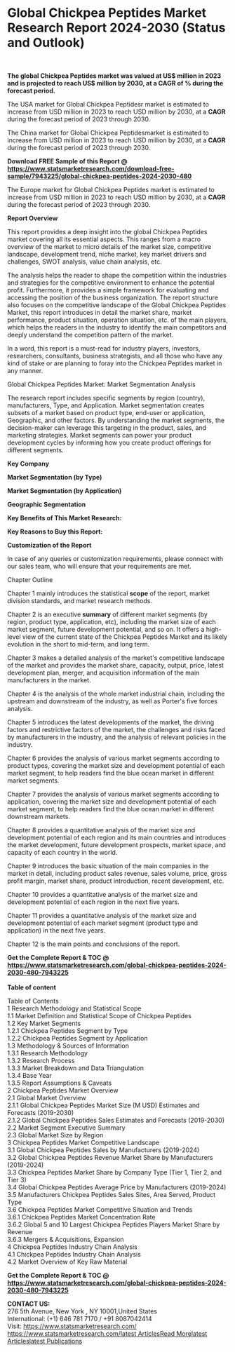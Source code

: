<h1>Global Chickpea Peptides Market Research Report 2024-2030 (Status and Outlook)</h1><br/><p><strong>The global Chickpea Peptides market was valued at US$ million in 2023 and is projected to reach US$ million by 2030, at a <strong>CAGR</strong> of % during the forecast period.</strong></p><p>The USA market for Global Chickpea Peptidesr market is estimated to increase from USD million in 2023 to reach USD million by 2030, at a <strong>CAGR</strong> during the forecast period of 2023 through 2030.</p><p>The China market for Global Chickpea Peptidesmarket is estimated to increase from USD million in 2023 to reach USD million by 2030, at a <strong>CAGR</strong> during the forecast period of 2023 through 2030.</p><p><strong>Download FREE Sample of this Report @ <a href="https://www.statsmarketresearch.com/download-free-sample/7943225/global-chickpea-peptides-2024-2030-480">https://www.statsmarketresearch.com/download-free-sample/7943225/global-chickpea-peptides-2024-2030-480</a></strong></p><p>The Europe market for Global Chickpea Peptides market is estimated to increase from USD million in 2023 to reach USD million by 2030, at a <strong>CAGR</strong> during the forecast period of 2023 through 2030.</p><p><strong>Report Overview</strong></p><p>This report provides a deep insight into the global Chickpea Peptides market covering all its essential aspects. This ranges from a macro overview of the market to micro details of the market size, competitive landscape, development trend, niche market, key market drivers and challenges, SWOT analysis, value chain analysis, etc.</p><p>The analysis helps the reader to shape the competition within the industries and strategies for the competitive environment to enhance the potential profit. Furthermore, it provides a simple framework for evaluating and accessing the position of the business organization. The report structure also focuses on the competitive landscape of the Global Chickpea Peptides Market, this report introduces in detail the market share, market performance, product situation, operation situation, etc. of the main players, which helps the readers in the industry to identify the main competitors and deeply understand the competition pattern of the market.</p><p>In a word, this report is a must-read for industry players, investors, researchers, consultants, business strategists, and all those who have any kind of stake or are planning to foray into the Chickpea Peptides market in any manner.</p><p>Global Chickpea Peptides Market: Market Segmentation Analysis</p><p>The research report includes specific segments by region (country), manufacturers, Type, and Application. Market segmentation creates subsets of a market based on product type, end-user or application, Geographic, and other factors. By understanding the market segments, the decision-maker can leverage this targeting in the product, sales, and marketing strategies. Market segments can power your product development cycles by informing how you create product offerings for different segments.</p><p><strong>Key Company</strong></p><p><strong>Market Segmentation (by Type)</strong></p><p><strong>Market Segmentation (<strong>by Application</strong>)</strong></p><p><strong>Geographic Segmentation</strong></p><p><strong>Key Benefits of This Market Research:</strong></p><p><strong>Key <strong>Reasons to Buy</strong> this Report:</strong></p><p><strong>Customization of the Report</strong></p><p>In case of any queries or customization requirements, please connect with our sales team, who will ensure that your requirements are met.</p><p>Chapter Outline</p><p>Chapter 1 mainly introduces the statistical <strong>scope</strong> of the report, market division standards, and market research methods.</p><p>Chapter 2 is an executive <strong>summary</strong> of different market segments (by region, product type, application, etc), including the market size of each market segment, future development potential, and so on. It offers a high-level view of the current state of the Chickpea Peptides Market and its likely evolution in the short to mid-term, and long term.</p><p>Chapter 3 makes a detailed analysis of the market's competitive landscape of the market and provides the market share, capacity, output, price, latest development plan, merger, and acquisition information of the main manufacturers in the market.</p><p>Chapter 4 is the analysis of the whole market industrial chain, including the upstream and downstream of the industry, as well as Porter's five forces analysis.</p><p>Chapter 5 introduces the latest developments of the market, the driving factors and restrictive factors of the market, the challenges and risks faced by manufacturers in the industry, and the analysis of relevant policies in the industry.</p><p>Chapter 6 provides the analysis of various market segments according to product types, covering the market size and development potential of each market segment, to help readers find the blue ocean market in different market segments.</p><p>Chapter 7 provides the analysis of various market segments according to application, covering the market size and development potential of each market segment, to help readers find the blue ocean market in different downstream markets.</p><p>Chapter 8 provides a quantitative analysis of the market size and development potential of each region and its main countries and introduces the market development, future development prospects, market space, and capacity of each country in the world.</p><p>Chapter 9 introduces the basic situation of the main companies in the market in detail, including product sales revenue, sales volume, price, gross profit margin, market share, product introduction, recent development, etc.</p><p>Chapter 10 provides a quantitative analysis of the market size and development potential of each region in the next five years.</p><p>Chapter 11 provides a quantitative analysis of the market size and development potential of each market segment (product type and application) in the next five years.</p><p>Chapter 12 is the main points and conclusions of the report.</p><div><b>Get the Complete Report & TOC @ <a href="https://www.statsmarketresearch.com/global-chickpea-peptides-2024-2030-480-7943225">https://www.statsmarketresearch.com/global-chickpea-peptides-2024-2030-480-7943225</a></b></div><br><b>Table of content</b><p>Table of Contents<br />1 Research Methodology and Statistical Scope<br />1.1 Market Definition and Statistical Scope of Chickpea Peptides<br />1.2 Key Market Segments<br />1.2.1 Chickpea Peptides Segment by Type<br />1.2.2 Chickpea Peptides Segment by Application<br />1.3 Methodology & Sources of Information<br />1.3.1 Research Methodology<br />1.3.2 Research Process<br />1.3.3 Market Breakdown and Data Triangulation<br />1.3.4 Base Year<br />1.3.5 Report Assumptions & Caveats<br />2 Chickpea Peptides Market Overview<br />2.1 Global Market Overview<br />2.1.1 Global Chickpea Peptides Market Size (M USD) Estimates and Forecasts (2019-2030)<br />2.1.2 Global Chickpea Peptides Sales Estimates and Forecasts (2019-2030)<br />2.2 Market Segment Executive Summary<br />2.3 Global Market Size by Region<br />3 Chickpea Peptides Market Competitive Landscape<br />3.1 Global Chickpea Peptides Sales by Manufacturers (2019-2024)<br />3.2 Global Chickpea Peptides Revenue Market Share by Manufacturers (2019-2024)<br />3.3 Chickpea Peptides Market Share by Company Type (Tier 1, Tier 2, and Tier 3)<br />3.4 Global Chickpea Peptides Average Price by Manufacturers (2019-2024)<br />3.5 Manufacturers Chickpea Peptides Sales Sites, Area Served, Product Type<br />3.6 Chickpea Peptides Market Competitive Situation and Trends<br />3.6.1 Chickpea Peptides Market Concentration Rate<br />3.6.2 Global 5 and 10 Largest Chickpea Peptides Players Market Share by Revenue<br />3.6.3 Mergers & Acquisitions, Expansion<br />4 Chickpea Peptides Industry Chain Analysis<br />4.1 Chickpea Peptides Industry Chain Analysis<br />4.2 Market Overview of Key Raw Material<br><div><b>Get the Complete Report & TOC @ <a href="https://www.statsmarketresearch.com/global-chickpea-peptides-2024-2030-480-7943225">https://www.statsmarketresearch.com/global-chickpea-peptides-2024-2030-480-7943225</a></b></div></p> <b>CONTACT US:</b><br>276 5th Avenue, New York , NY 10001,United States<br>International: (+1) 646 781 7170 / +91 8087042414<br>Visit: <a href="https://www.statsmarketresearch.com/">https://www.statsmarketresearch.com/</a><br><a href="https://gyeongbokgung.com">https://www.statsmarketresearch.com/</a><a href="https://hallyeomaritime.com">latest Articles</a><a href="https://jingwansa.com">Read More</a><a href=https://nguoiviet.jp/">latest Articles</a><a href="https://www.intelmarketresearch.com/">latest Publications</a>